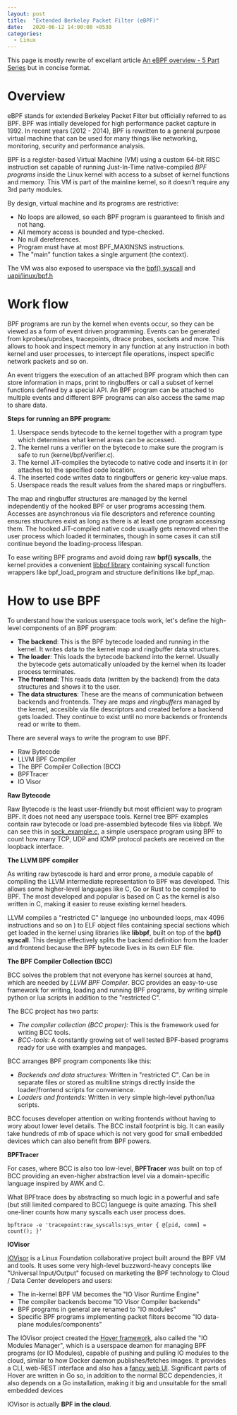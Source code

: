 ```yaml
---
layout: post
title:  "Extended Berkeley Packet Filter (eBPF)"
date:   2020-06-12 14:00:00 +0530
categories: 
  - Linux
---
```


This page is mostly rewrite of excellant article [An eBPF overview - 5 Part Series](https://www.collabora.com/news-and-blog/blog/2019/04/05/an-ebpf-overview-part-1-introduction/) but in concise format.

# Overview
eBPF stands for extended Berkeley Packet Filter but officially referred to as BPF. BPF was intially developed for high performance packet capture in 1992. In recent years (2012 - 2014), BPF is rewritten to a general purpose virtual machine that can be used for many things like networking, monitoring, security and performance analysis.

BPF is a register-based Virtual Machine (VM) using a custom 64-bit RISC instruction set capable of running Just-In-Time native-compiled *BPF programs* inside the Linux kernel with access to a subset of kernel functions and memory. This VM is part of the mainline kernel, so it doesn't require any 3rd party modules. 

By design, virtual machine and its programs are restrictive:
* No loops are allowed, so each BPF program is guaranteed to finish and not hang.
* All memory access is bounded and type-checked.
* No null dereferences.
* Program must have at most BPF_MAXINSNS instructions.
* The "main" function takes a single argument (the context).

The VM was also exposed to userspace via the [bpf() syscall](https://github.com/torvalds/linux/blob/v4.20/tools/lib/bpf) and [uapi/linux/bpf.h](https://github.com/torvalds/linux/blob/v4.20/include/uapi/linux/bpf.h) 

# Work flow
BPF programs are run by the kernel when events occur, so they can be viewed as a form of event driven programming. Events can be generated from kprobes/uprobes, tracepoints, dtrace probes, sockets and more. This allows to hook and inspect memory in any function at any instruction in both kernel and user processes, to intercept file operations, inspect specific network packets and so on.

An event triggers the execution of an attached BPF program which then can store information in maps, print to ringbuffers or call a subset of kernel functions defined by a special API. An BPF program can be attached to multiple events and different BPF programs can also access the same map to share data. 

**Steps for running an BPF program:**

1. Userspace sends bytecode to the kernel together with a program type which determines what kernel areas can be accessed.
2. The kernel runs a verifier on the bytecode to make sure the program is safe to run (kernel/bpf/verifier.c).
3. The kernel JiT-compiles the bytecode to native code and inserts it in (or attaches to) the specified code location.
4. The inserted code writes data to ringbuffers or generic key-value maps.
5. Userspace reads the result values from the shared maps or ringbuffers.

The map and ringbuffer structures are managed by the kernel independently of the hooked BPF or user programs accessing them. Accesses are asynchronous via file descriptors and reference counting ensures structures exist as long as there is at least one program accessing them. The hooked JiT-compiled native code usually gets removed when the user process which loaded it terminates, though in some cases it can still continue beyond the loading-process lifespan.

To ease writing BPF programs and avoid doing raw **bpf() syscalls**, the kernel provides a convenient [libbpf library](https://github.com/torvalds/linux/blob/v4.20/tools/lib/bpf) containing syscall function wrappers like bpf_load_program and structure definitions like bpf_map.

# How to use BPF

To understand how the various userspace tools work, let's define the high-level components of an BPF program:

* **The backend**: This is the BPF bytecode loaded and running in the kernel. It writes data to the kernel map and ringbuffer data structures.
* **The loader**: This loads the bytecode backend into the kernel. Usually the bytecode gets automatically unloaded by the kernel when its loader process terminates.
* **The frontend**: This reads data (written by the backend) from the data structures and shows it to the user.
* **The data structures**: These are the means of communication between backends and frontends. They are *maps* and *ringbuffers* managed by the kernel, accesible via file descriptors and created before a backend gets loaded. They continue to exist until no more backends or frontends read or write to them.

There are several ways to write the program to use BPF.

* Raw Bytecode
* LLVM BPF Compiler
* The BPF Compiler Collection (BCC)
* BPFTracer
* IO Visor

**Raw Bytecode** 

Raw Bytecode is the least user-friendly but most efficient way to program BPF. It does not need any userspace tools. Kernel tree BPF examples contain raw bytecode or load pre-assembled bytecode files via libbpf. We can see this in [sock_example.c](https://github.com/torvalds/linux/blob/v4.20/samples/bpf/sock_example.c), a simple userspace program using BPF to count how many TCP, UDP and ICMP protocol packets are received on the loopback interface.

**The LLVM BPF compiler**

As writing raw bytescode is hard and error prone, a module capable of compiling the LLVM intermediate representation to BPF was developed. This allows some higher-level languages like C, Go or Rust to be compiled to BPF. The most developed and popular is based on C as the kernel is also written in C, making it easier to reuse existing kernel headers.

LLVM compiles a "restricted C" languege (no unbounded loops, max 4096 instructions and so on ) to ELF object files containing special sections which get loaded in the kernel using libraries like **libbpf**, built on top of the **bpf() syscall**. This design effectively splits the backend definition from the loader and frontend because the BPF bytecode lives in its own ELF file.

**The BPF Compiler Collection (BCC)** 

BCC solves the problem that not everyone has kernel sources at hand, which are needed by *LLVM BPF Compiler*. BCC provides an easy-to-use framework for writing, loading and running BPF programs, by writing simple python or lua scripts in addition to the "restricted C". 

The BCC project has two parts:

* *The compiler collection (BCC proper):* This is the framework used for writing BCC tools.
* *BCC-tools:* A constantly growing set of well tested BPF-based programs ready for use with examples and manpages.

BCC arranges BPF program components like this:

* *Backends and data structures:* Written in "restricted C". Can be in separate files or stored as multiline strings directly inside the loader/frontend scripts for convenience.
* *Loaders and frontends:* Written in very simple high-level python/lua scripts.

BCC focuses developer attention on writing frontends without having to wory about lower level details. The BCC install footprint is big. It can easily take hundreds of mb of space which is not very good for small embedded devices which can also benefit from BPF powers. 


**BPFTracer**

For cases, where BCC is also too low-level, **BPFTracer** was built on top of BCC providing an even-higher abstraction level via a domain-specific language inspired by AWK and C. 

What BPFtrace does by abstracting so much logic in a powerful and safe (but still limited compared to BCC) languege is quite amazing. This shell one-liner counts how many syscalls each user process does.

```
bpftrace -e 'tracepoint:raw_syscalls:sys_enter { @[pid, comm] = count(); }'
```

**IOVisor**

[IOVisor](https://www.iovisor.org/) is a Linux Foundation collaborative project built around the BPF VM and tools. It uses some very high-level buzzword-heavy concepts like "Universal Input/Output" focused on marketing the BPF technology to Cloud / Data Center developers and users:

* The in-kernel BPF VM becomes the "IO Visor Runtime Engine"
* The compiler backends become "IO Visor Compiler backends"
* BPF programs in general are renamed to "IO modules"
* Specific BPF programs implementing packet filters become "IO data-plane modules/components"

The IOVisor project created the [Hover framework](https://github.com/iovisor/iomodules), also called the "IO Modules Manager", which is a userspace deamon for managing BPF programs (or IO Modules), capable of pushing and pulling IO modules to the cloud, similar to how Docker daemon publishes/fetches images. It provides a CLI, web-REST interface and also has a [fancy web UI](https://github.com/iovisor/hoverui). Significant parts of Hover are written in Go so, in addition to the normal BCC dependencies, it also depends on a Go installation, making it big and unsuitable for the small embedded devices 

IOVisor is actually **BPF in the cloud**. 